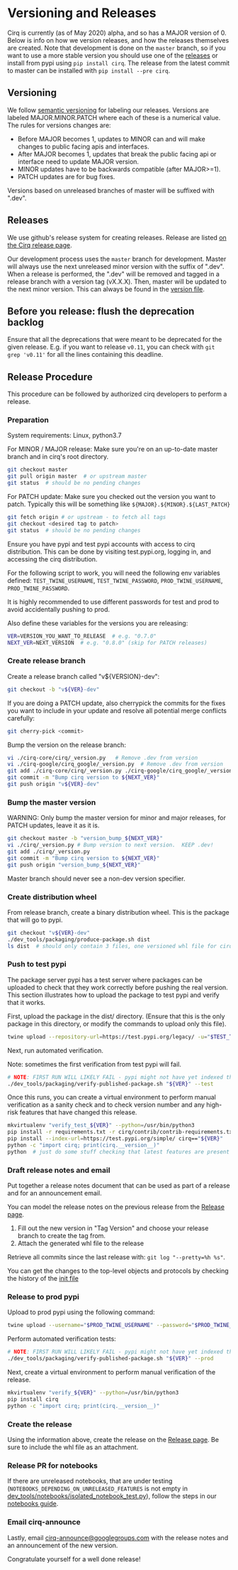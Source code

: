 # Versioning and Releases

Cirq is currently (as of May 2020) alpha, and so has a MAJOR version
of 0. Below is info on how we version releases, and how the releases
themselves are created. Note that development is done on the `master`
branch, so if you want to use a more stable version you should use one
of the [releases](https://github.com/quantumlib/Cirq/releases) or
install from pypi using `pip install cirq`.  The release from the
latest commit to master can be installed with `pip install --pre cirq`.

## Versioning

We follow [semantic versioning](https://semver.org/) for labeling our
releases.  Versions are labeled MAJOR.MINOR.PATCH where each of these
is a numerical value. The rules for versions changes are:
* Before MAJOR becomes 1, updates to MINOR can and will make changes to
public facing apis and interfaces.
* After MAJOR becomes 1, updates that break the public facing api
or interface need to update MAJOR version.
* MINOR updates have to be backwards compatible (after MAJOR>=1).
* PATCH updates are for bug fixes.

Versions based on unreleased branches of master will be suffixed with ".dev".

## Releases

We use github's release system for creating releases.  Release are listed
[on the Cirq release page](https://github.com/quantumlib/Cirq/releases).

Our development process uses the `master` branch for development.
Master will always use the next unreleased minor version with the suffix
of ".dev".  When a release is performed, the ".dev" will be removed and tagged
in a release branch with a version tag (vX.X.X).  Then, master will be updated
to the next minor version.  This can always be found in the
[version file](cirq/_version.py).


## Before you release: flush the deprecation backlog

Ensure that all the deprecations that were meant to be deprecated for the given release. 
E.g. if you want to release `v0.11`, you can check with `git grep 'v0.11'` for all the lines containing this deadline.  

## Release Procedure

This procedure can be followed by authorized cirq developers to perform a
release.

### Preparation

System requirements: Linux, python3.7

For MINOR / MAJOR release: Make sure you're on an up-to-date master branch and 
in cirq's root directory.

```bash
git checkout master
git pull origin master  # or upstream master
git status  # should be no pending changes
```

For PATCH update: Make sure you checked out the version you want to patch. 
Typically this will be something like `${MAJOR}.${MINOR}.${LAST_PATCH}` 

```bash
git fetch origin # or upstream - to fetch all tags
git checkout <desired tag to patch>   
git status  # should be no pending changes
```

Ensure you have pypi and test pypi accounts with access to cirq distribution.
This can be done by visiting test.pypi.org, logging in, and accessing the cirq
distribution.

For the following script to work, you will need the following env variables
defined: `TEST_TWINE_USERNAME`, `TEST_TWINE_PASSWORD`, `PROD_TWINE_USERNAME`,
`PROD_TWINE_PASSWORD`.

It is highly recommended to use different passwords for test and prod to avoid
accidentally pushing to prod.

Also define these variables for the versions you are releasing:

```bash
VER=VERSION_YOU_WANT_TO_RELEASE  # e.g. "0.7.0"
NEXT_VER=NEXT_VERSION  # e.g. "0.8.0" (skip for PATCH releases)
```

### Create release branch

Create a release branch called "v${VERSION}-dev":

```bash
git checkout -b "v${VER}-dev"
```

If you are doing a PATCH update, also cherrypick the commits for the fixes 
you want to include in your update and resolve all potential merge conflicts 
carefully: 

```bash
git cherry-pick <commit> 
```

Bump the version on the release branch: 

```bash
vi ./cirq-core/cirq/_version.py   # Remove .dev from version
vi ./cirq-google/cirq_google/_version.py  # Remove .dev from version   
git add ./cirq-core/cirq/_version.py ./cirq-google/cirq_google/_version.py
git commit -m "Bump cirq version to ${NEXT_VER}"
git push origin "v${VER}-dev"
```

### Bump the master version 

WARNING: Only bump the master version for minor and major releases, for PATCH
updates, leave it as it is.  

```bash
git checkout master -b "version_bump_${NEXT_VER}"
vi ./cirq/_version.py # Bump version to next version.  KEEP .dev!
git add ./cirq/_version.py
git commit -m "Bump cirq version to ${NEXT_VER}"
git push origin "version_bump_${NEXT_VER}"
```

Master branch should never see a non-dev version specifier.

### Create distribution wheel

From release branch, create a binary distribution wheel. This is the package
that will go to pypi.

```bash
git checkout "v${VER}-dev"
./dev_tools/packaging/produce-package.sh dist
ls dist  # should only contain 3 files, one versioned whl file for cirq, cirq_google and cirq_core 
```

### Push to test pypi

The package server pypi has a test server where packages can be uploaded to
check that they work correctly before pushing the real version.  This section
illustrates how to upload the package to test pypi and verify that it works.

First, upload the package in the dist/ directory.  (Ensure that this is the only
package in this directory, or modify the commands to upload only this
file).

```bash
twine upload --repository-url=https://test.pypi.org/legacy/ -u="$TEST_TWINE_USERNAME" -p="$TEST_TWINE_PASSWORD" "dist/*"
```

Next, run automated verification.

Note: sometimes the first verification from test pypi will fail.

```bash
# NOTE: FIRST RUN WILL LIKELY FAIL - pypi might not have yet indexed the version
./dev_tools/packaging/verify-published-package.sh "${VER}" --test
```
Once this runs, you can create a virtual environment to perform
manual verification as a sanity check and to check version number and
any high-risk features that have changed this release.

```bash
mkvirtualenv "verify_test_${VER}" --python=/usr/bin/python3
pip install -r requirements.txt -r cirq/contrib/contrib-requirements.txt -r dev_tools/conf/pip-list-dev-tools.txt
pip install --index-url=https://test.pypi.org/simple/ cirq=="${VER}"
python -c "import cirq; print(cirq.__version__)"
python  # just do some stuff checking that latest features are present
```

### Draft release notes and email

Put together a release notes document that can be used as part of a
release and for an announcement email.

You can model the release notes on the previous release from the
[Release page](https://github.com/quantumlib/Cirq/releases).

1. Fill out the new version in "Tag Version" and choose your release 
branch to create the tag from.   
2. Attach the generated whl file to the release 

Retrieve all commits since the last release with:
```git log "--pretty=%h %s"```.

You can get the changes to the top-level objects and protocols by
checking the history of the
[init file](https://github.com/quantumlib/Cirq/blob/master/cirq/__init__.py)


### Release to prod pypi

Upload to prod pypi using the following command:

```bash
twine upload --username="$PROD_TWINE_USERNAME" --password="$PROD_TWINE_PASSWORD" "dist/*"
```

Perform automated verification tests:

```bash
# NOTE: FIRST RUN WILL LIKELY FAIL - pypi might not have yet indexed the version
./dev_tools/packaging/verify-published-package.sh "${VER}" --prod
```

Next, create a virtual environment to perform manual verification of the
release.

```bash
mkvirtualenv "verify_${VER}" --python=/usr/bin/python3
pip install cirq
python -c "import cirq; print(cirq.__version__)"
```

###  Create the release

Using the information above, create the release on the
[Release page](https://github.com/quantumlib/Cirq/releases).
Be sure to include the whl file as an attachment.

### Release PR for notebooks

If there are unreleased notebooks, that are under testing (`NOTEBOOKS_DEPENDING_ON_UNRELEASED_FEATURES` is not empty in [dev_tools/notebooks/isolated_notebook_test.py](dev_tools/notebooks/isolated_notebook_test.py)), follow the steps in our [notebooks guide](docs/dev/notebooks.md).

### Email cirq-announce

Lastly, email cirq-announce@googlegroups.com with the release notes
and an announcement of the new version.

Congratulate yourself for a well done release!
